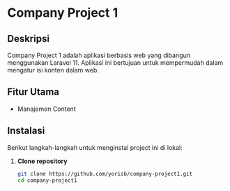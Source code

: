 # Company Project 1

## Deskripsi
Company Project 1 adalah aplikasi berbasis web yang dibangun menggunakan Laravel 11. Aplikasi ini bertujuan untuk mempermudah dalam mengatur isi konten dalam web.

## Fitur Utama
- Manajemen Content

## Instalasi
Berikut langkah-langkah untuk menginstal project ini di lokal:

1. **Clone repository**
   ```bash
   git clone https://github.com/yorisb/company-project1.git
   cd company-project1
